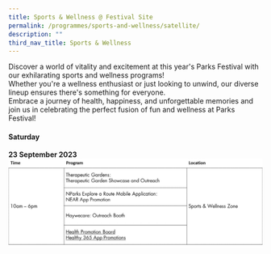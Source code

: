 ```yaml
---
title: Sports & Wellness @ Festival Site
permalink: /programmes/sports-and-wellness/satellite/
description: ""
third_nav_title: Sports & Wellness
---
```

Discover a world of vitality and excitement at this year's Parks Festival with our exhilarating sports and wellness programs! <br>
Whether you're a wellness enthusiast or just looking to unwind, our diverse lineup ensures there's something for everyone. <br>
Embrace a journey of health, happiness, and unforgettable memories and join us in celebrating the perfect fusion of fun and wellness at Parks Festival!

#### Saturday <br>
**23 September 2023**
![](/images/sched%201%20-%20sports%20&amp;%20wellness.jpg)